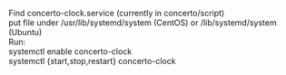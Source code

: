 Find concerto-clock.service (currently in concerto/script)\
put file under /usr/lib/systemd/system (CentOS) or /lib/systemd/system (Ubuntu)\
Run:\
systemctl enable concerto-clock\
systemctl {start,stop,restart} concerto-clock
